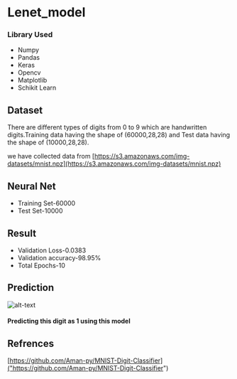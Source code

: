 # Lenet_model

### Library Used

* Numpy
* Pandas
* Keras
* Opencv
* Matplotlib
* Schikit Learn

## Dataset

There are different types of digits from 0 to 9 which are handwritten digits.Training data having the shape of (60000,28,28) and Test data having the shape of (10000,28,28).

we have collected data from [https://s3.amazonaws.com/img-datasets/mnist.npz](https://s3.amazonaws.com/img-datasets/mnist.npz)


## Neural Net

* Training Set-60000
* Test Set-10000


## Result
* Validation Loss-0.0383
* Validation accuracy-98.95%
* Total Epochs-10

## Prediction 

![alt-text]("https://github.com/Raushan998/Lenet_model/blob/master/digits_for_Lenet_model.png")
#### Predicting this digit as 1 using this model

## Refrences

[https://github.com/Aman-py/MNIST-Digit-Classifier]("https://github.com/Aman-py/MNIST-Digit-Classifier")

